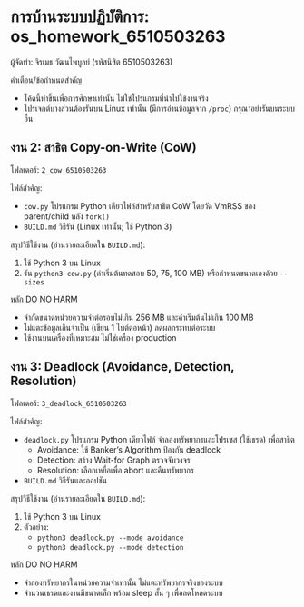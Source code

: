 # การบ้านระบบปฏิบัติการ: os_homework_6510503263

ผู้จัดทำ: จิรเมธ วัฒนไพบูลย์ (รหัสนิสิต 6510503263)

คำเตือน/ข้อกำหนดสำคัญ
- โค้ดนี้ทำขึ้นเพื่อการศึกษาเท่านั้น ไม่ใช่โปรแกรมที่นำไปใช้งานจริง
- โปรเจกต์บางส่วนต้องรันบน Linux เท่านั้น (มีการอ่านข้อมูลจาก `/proc`) กรุณาอย่ารันบนระบบอื่น

## งาน 2: สาธิต Copy-on-Write (CoW)
โฟลเดอร์: `2_cow_6510503263`

ไฟล์สำคัญ:
- `cow.py` โปรแกรม Python เดียวไฟล์สำหรับสาธิต CoW โดยวัด VmRSS ของ parent/child หลัง `fork()`
- `BUILD.md` วิธีรัน (Linux เท่านั้น; ใช้ Python 3)

สรุปวิธีใช้งาน (อ่านรายละเอียดใน `BUILD.md`):
1. ใช้ Python 3 บน Linux
2. รัน `python3 cow.py` (ค่าเริ่มต้นทดสอบ 50, 75, 100 MB) หรือกำหนดขนาดเองด้วย `--sizes`

หลัก DO NO HARM
- จำกัดขนาดหน่วยความจำต่อรอบไม่เกิน 256 MB และค่าเริ่มต้นไม่เกิน 100 MB
- ไม่แตะข้อมูลเกินจำเป็น (เขียน 1 ไบต์ต่อหน้า) ลดผลกระทบต่อระบบ
- ใช้งานบนเครื่องที่เหมาะสม ไม่ใช่เครื่อง production

## งาน 3: Deadlock (Avoidance, Detection, Resolution)
โฟลเดอร์: `3_deadlock_6510503263`

ไฟล์สำคัญ:
- `deadlock.py` โปรแกรม Python เดียวไฟล์ จำลองทรัพยากรและโปรเซส (ใช้เธรด) เพื่อสาธิต
	- Avoidance: ใช้ Banker’s Algorithm ป้องกัน deadlock
	- Detection: สร้าง Wait-for Graph ตรวจจับวงจร
	- Resolution: เลือกเหยื่อเพื่อ abort และคืนทรัพยากร
- `BUILD.md` วิธีรันและออปชัน


สรุปวิธีใช้งาน (อ่านรายละเอียดใน `BUILD.md`):
1. ใช้ Python 3 บน Linux
2. ตัวอย่าง:
	 - `python3 deadlock.py --mode avoidance`
	 - `python3 deadlock.py --mode detection`

หลัก DO NO HARM
- จำลองทรัพยากรในหน่วยความจำเท่านั้น ไม่แตะทรัพยากรจริงของระบบ
- จำนวนเธรดและงานมีขนาดเล็ก พร้อม sleep สั้น ๆ เพื่อลดโหลดระบบ